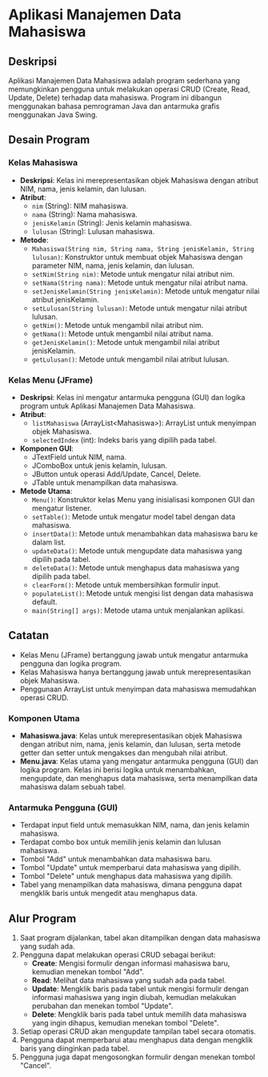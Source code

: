# Aplikasi Manajemen Data Mahasiswa

## Deskripsi
Aplikasi Manajemen Data Mahasiswa adalah program sederhana yang memungkinkan pengguna untuk melakukan operasi CRUD (Create, Read, Update, Delete) terhadap data mahasiswa. Program ini dibangun menggunakan bahasa pemrograman Java dan antarmuka grafis menggunakan Java Swing.

## Desain Program

### Kelas Mahasiswa
- **Deskripsi**: Kelas ini merepresentasikan objek Mahasiswa dengan atribut NIM, nama, jenis kelamin, dan lulusan.
- **Atribut**:
  - `nim` (String): NIM mahasiswa.
  - `nama` (String): Nama mahasiswa.
  - `jenisKelamin` (String): Jenis kelamin mahasiswa.
  - `lulusan` (String): Lulusan mahasiswa.
- **Metode**:
  - `Mahasiswa(String nim, String nama, String jenisKelamin, String lulusan)`: Konstruktor untuk membuat objek Mahasiswa dengan parameter NIM, nama, jenis kelamin, dan lulusan.
  - `setNim(String nim)`: Metode untuk mengatur nilai atribut nim.
  - `setNama(String nama)`: Metode untuk mengatur nilai atribut nama.
  - `setJenisKelamin(String jenisKelamin)`: Metode untuk mengatur nilai atribut jenisKelamin.
  - `setLulusan(String lulusan)`: Metode untuk mengatur nilai atribut lulusan.
  - `getNim()`: Metode untuk mengambil nilai atribut nim.
  - `getNama()`: Metode untuk mengambil nilai atribut nama.
  - `getJenisKelamin()`: Metode untuk mengambil nilai atribut jenisKelamin.
  - `getLulusan()`: Metode untuk mengambil nilai atribut lulusan.

### Kelas Menu (JFrame)
- **Deskripsi**: Kelas ini mengatur antarmuka pengguna (GUI) dan logika program untuk Aplikasi Manajemen Data Mahasiswa.
- **Atribut**:
  - `listMahasiswa` (ArrayList\<Mahasiswa\>): ArrayList untuk menyimpan objek Mahasiswa.
  - `selectedIndex` (int): Indeks baris yang dipilih pada tabel.
- **Komponen GUI**:
  - JTextField untuk NIM, nama.
  - JComboBox untuk jenis kelamin, lulusan.
  - JButton untuk operasi Add/Update, Cancel, Delete.
  - JTable untuk menampilkan data mahasiswa.
- **Metode Utama**:
  - `Menu()`: Konstruktor kelas Menu yang inisialisasi komponen GUI dan mengatur listener.
  - `setTable()`: Metode untuk mengatur model tabel dengan data mahasiswa.
  - `insertData()`: Metode untuk menambahkan data mahasiswa baru ke dalam list.
  - `updateData()`: Metode untuk mengupdate data mahasiswa yang dipilih pada tabel.
  - `deleteData()`: Metode untuk menghapus data mahasiswa yang dipilih pada tabel.
  - `clearForm()`: Metode untuk membersihkan formulir input.
  - `populateList()`: Metode untuk mengisi list dengan data mahasiswa default.
  - `main(String[] args)`: Metode utama untuk menjalankan aplikasi.

## Catatan
- Kelas Menu (JFrame) bertanggung jawab untuk mengatur antarmuka pengguna dan logika program.
- Kelas Mahasiswa hanya bertanggung jawab untuk merepresentasikan objek Mahasiswa.
- Penggunaan ArrayList untuk menyimpan data mahasiswa memudahkan operasi CRUD.


### Komponen Utama
- **Mahasiswa.java**: Kelas untuk merepresentasikan objek Mahasiswa dengan atribut nim, nama, jenis kelamin, dan lulusan, serta metode getter dan setter untuk mengakses dan mengubah nilai atribut.
- **Menu.java**: Kelas utama yang mengatur antarmuka pengguna (GUI) dan logika program. Kelas ini berisi logika untuk menambahkan, mengupdate, dan menghapus data mahasiswa, serta menampilkan data mahasiswa dalam sebuah tabel.

### Antarmuka Pengguna (GUI)
- Terdapat input field untuk memasukkan NIM, nama, dan jenis kelamin mahasiswa.
- Terdapat combo box untuk memilih jenis kelamin dan lulusan mahasiswa.
- Tombol "Add" untuk menambahkan data mahasiswa baru.
- Tombol "Update" untuk memperbarui data mahasiswa yang dipilih.
- Tombol "Delete" untuk menghapus data mahasiswa yang dipilih.
- Tabel yang menampilkan data mahasiswa, dimana pengguna dapat mengklik baris untuk mengedit atau menghapus data.

## Alur Program

1. Saat program dijalankan, tabel akan ditampilkan dengan data mahasiswa yang sudah ada.
2. Pengguna dapat melakukan operasi CRUD sebagai berikut:
   - **Create**: Mengisi formulir dengan informasi mahasiswa baru, kemudian menekan tombol "Add".
   - **Read**: Melihat data mahasiswa yang sudah ada pada tabel.
   - **Update**: Mengklik baris pada tabel untuk mengisi formulir dengan informasi mahasiswa yang ingin diubah, kemudian melakukan perubahan dan menekan tombol "Update".
   - **Delete**: Mengklik baris pada tabel untuk memilih data mahasiswa yang ingin dihapus, kemudian menekan tombol "Delete".
3. Setiap operasi CRUD akan mengupdate tampilan tabel secara otomatis.
4. Pengguna dapat memperbarui atau menghapus data dengan mengklik baris yang diinginkan pada tabel.
5. Pengguna juga dapat mengosongkan formulir dengan menekan tombol "Cancel".

